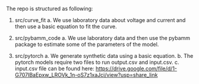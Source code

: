 The repo is structured as following:

1. src/curve_fit
   a. We use laboratory data about voltage and current and then use a basic equation to fit the curve.

2. src/pybamm_code
   a. We use laboratory data and then use the pybamm package to estimate some of the parameters of the model.

3. src/pytorch
   a. We generate synthetic data using a basic equation.
   b. The pytorch models require two files to run output.csv and input.csv.
   c. input.csv file can be found here: https://drive.google.com/file/d/1-G707IBaEpxw_LROVk_1n-oS7z1xaJci/view?usp=share_link
